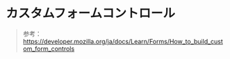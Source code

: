 # カスタムフォームコントロール

> 参考：https://developer.mozilla.org/ja/docs/Learn/Forms/How_to_build_custom_form_controls
